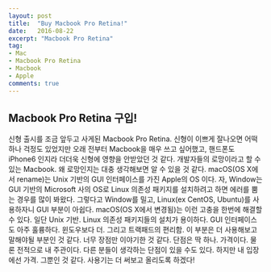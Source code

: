 ```yaml
---
layout: post
title:  "Buy Macbook Pro Retina!"
date:   2016-08-22
excerpt: "Macbook Pro Retina"
tag:
- Mac
- Macbook Pro Retina
- Macbook
- Apple
comments: true
---
```


## Macbook Pro Retina 구입!

신형 출시를 조금 앞두고 사게된 Macbook Pro Retina.
신형이 이쁘게 잘나오면 어떡하나 걱정도 있었지만 오래 전부터 Macbook을 매우 쓰고 싶어했고, 핸드폰도 iPhone6 인지라 더더욱 신형에 영향을 안받았던 것 같다.
개발자들의 로망이라고 할 수 있는 Macbook.
왜 로망인지는 대충 생각해보면 알 수 있을 것 같다.
macOS(OS X에서 rename)는 Unix 기반의 GUI 인터페이스를 가진 Apple의 OS 이다.
자, Window는 GUI 기반의 Microsoft 사의 OS로 Linux 의존성 패키지를 설치하려고 하면 에러를 뿜는 경우를 많이 봐왔다.
그렇다고 Window를 밀고, Linux(ex CentOS, Ubuntu)를 사용하자니 GUI 부분이 아쉽다.
macOS(OS X에서 변경됨)는 이런 고충을 한번에 해결할 수 있다.
일단 Unix 기반. Linux 의존성 패키지들의 설치가 용이하다.
GUI 인터페이스도 아주 훌륭하다. 윈도우보다 더.
그리고 트랙패드의 편리함. 이 부분은 더 사용해보고 말해야될 부분인 것 같다.
너무 장점만 이야기한 것 같다.
단점은 딱 하나. 가격이다.
물론 전적으로 내 주관이다.
다른 분들이 생각하는 단점이 있을 수도 있다.
하지만 내 입장에선 가격. 그뿐인 것 같다.
사용기는 더 써보고 올리도록 하겠다!
